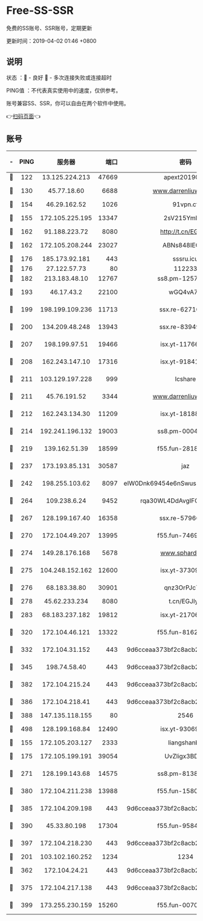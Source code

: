 # Free-SS-SSR

免费的SS账号、SSR账号，定期更新

更新时间：2019-04-02 01:46 +0800

## 说明

状态     ：🙂 - 良好 🙁 - 多次连接失败或连接超时

PING值   ：不代表真实使用中的速度，仅供参考。

账号兼容SS、SSR，你可以自由在两个软件中使用。

👉[扫码页面](https://liesauer.github.io/Free-SS-SSR/)👈

## 账号

|-|PING|服务器|端口|密码|加密方式|区域|
|:----:|:----:|:-----:|-----:|:----:|:----:|:----:|
|🙂|122|13.125.224.213|47669|apext2019001|chacha20|KR|
|🙂|130|45.77.18.60|6688|www.darrenliuwei.com|aes-256-cfb|JP|
|🙂|154|46.29.162.52|1026|91vpn.cf|rc4-md5|RU|
|🙂|155|172.105.225.195|13347|2sV215YmlGvf|aes-256-cfb|JP|
|🙂|162|91.188.223.72|8080|http://t.cn/EGJIyrl|rc4-md5|RU|
|🙂|162|172.105.208.244|23027|ABNs848IEOQh|aes-256-cfb|JP|
|🙂|176|185.173.92.181|443|sssru.icu|rc4-md5|RU|
|🙂|176|27.122.57.73|80|112233|chacha20|CN|
|🙂|182|213.183.48.10|12767|ss8.pm-12571490|rc4-md5|RU|
|🙂|193|46.17.43.2|22100|wGQ4vA7D|aes-256-gcm|RU|
|🙂|199|198.199.109.236|11713|ssx.re-62710201|aes-256-cfb|US|
|🙂|200|134.209.48.248|13943|ssx.re-83949387|aes-256-cfb|US|
|🙂|207|198.199.97.51|19466|isx.yt-11766801|aes-256-cfb|US|
|🙂|208|162.243.147.10|17316|isx.yt-91841269|aes-256-cfb|US|
|🙂|211|103.129.197.228|999|lcshare|aes-256-cfb|CN|
|🙂|211|45.76.191.52|3344|www.darrenliuwei.com|aes-256-cfb|AU|
|🙂|212|162.243.134.30|11209|isx.yt-18188143|aes-256-cfb|US|
|🙂|214|192.241.196.132|19003|ss8.pm-00046267|aes-256-cfb|US|
|🙂|219|139.162.51.39|18599|f55.fun-28185958|aes-256-cfb|SG|
|🙂|237|173.193.85.131|30587|jaz|aes-256-cfb|US|
|🙂|242|198.255.103.62|8097|eIW0Dnk69454e6nSwuspv9DmS201tQ0D|aes-256-cfb|US|
|🙂|264|109.238.6.24|9452|rqa30WL4DdAvgIFG6Fs3znzTa|aes-256-cfb|FR|
|🙂|267|128.199.167.40|16358|ssx.re-57966944|aes-256-cfb|SG|
|🙂|270|172.104.49.207|13995|f55.fun-74699479|aes-256-cfb|SG|
|🙂|274|149.28.176.168|5678|www.sphard.com|aes-256-cfb|SG|
|🙂|275|104.248.152.162|12600|isx.yt-37309873|aes-256-cfb|SG|
|🙂|276|68.183.38.80|30901|qnz3OrPJc7Tk|aes-256-cfb|GB|
|🙂|278|45.62.233.234|8080|t.cn/EGJIyrl|rc4-md5|CA|
|🙂|283|68.183.237.182|19812|isx.yt-21706828|aes-256-cfb|SG|
|🙂|320|172.104.46.121|13322|f55.fun-81625110|aes-256-cfb|SG|
|🙂|332|172.104.31.152|443|9d6cceaa373bf2c8acb22e60b6a58be6|aes-256-cfb|US|
|🙂|345|198.74.58.40|443|9d6cceaa373bf2c8acb22e60b6a58be6|aes-256-cfb|US|
|🙂|382|172.104.215.24|443|9d6cceaa373bf2c8acb22e60b6a58be6|aes-256-cfb|US|
|🙂|386|172.104.218.41|443|9d6cceaa373bf2c8acb22e60b6a58be6|aes-256-cfb|US|
|🙂|388|147.135.118.155|80|2546|chacha20|US|
|🙂|498|128.199.168.84|12490|isx.yt-93069094|aes-256-cfb|SG|
|🙂|155|172.105.203.127|2333|liangshanbo|chacha20|JP|
|🙂|175|172.105.199.191|39054|UvZligx3BDaG|aes-256-cfb|JP|
|🙂|271|128.199.143.68|14575|ss8.pm-81386371|aes-256-cfb|SG|
|🙂|380|172.104.211.238|13988|f55.fun-15804066|aes-256-cfb|US|
|🙂|385|172.104.209.198|443|9d6cceaa373bf2c8acb22e60b6a58be6|aes-256-cfb|US|
|🙂|390|45.33.80.198|17304|f55.fun-95842337|aes-256-cfb|US|
|🙂|397|172.104.218.230|443|9d6cceaa373bf2c8acb22e60b6a58be6|aes-256-cfb|US|
|🙁|201|103.102.160.252|1234|1234|rc4-md5|JP|
|🙁|362|172.104.24.21|443|9d6cceaa373bf2c8acb22e60b6a58be6|aes-256-cfb|US|
|🙁|375|172.104.217.138|443|9d6cceaa373bf2c8acb22e60b6a58be6|aes-256-cfb|US|
|🙁|399|173.255.230.159|15260|f55.fun-00704819|aes-256-cfb|US|
